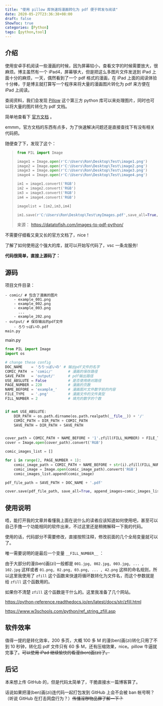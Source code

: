```yaml
---
title: "使用 pillow 库快速将漫画转化为 pdf 便于转发与阅读"
date: 2020-05-27T23:36:38+08:00
draft: false
ShowToc: true
categories: [Python]
tags: [python,tool]
---
```


## 介绍

使用安卓手机阅读一些漫画的时候，因为屏幕较小，查看文字的时候需要放大，很麻烦。博主虽然有一个 iPad4，屏幕够大，但是把这么多图片文件发送到 iPad 上面十分的麻烦，一天，偶然看到了一个 pdf 格式的漫画，在 iPad 上面的阅读体验十分棒，于是博主就打算写一个程序来将大量的漫画图片转化为 pdf 来方便在 iPad 上阅读。

查阅资料，我们会发现 [Pillow](https://github.com/python-pillow/Pillow) 这个第三方 python 库可以来处理图片，同时也可以将大量的图片转化为 pdf 文档。

简单地查看下 [官方文档](https://pillow.readthedocs.io/en/stable/) 。

emmm，官方文档的东西有点多，为了快速解决问题还是直接查找下有没有相关代码把。

随便查了下，发现了这个：

> ```python
> from PIL import Image
>
> image1 = Image.open(r'C:\Users\Ron\Desktop\Test\image1.png')
> image2 = Image.open(r'C:\Users\Ron\Desktop\Test\image2.png')
> image3 = Image.open(r'C:\Users\Ron\Desktop\Test\image3.png')
> image4 = Image.open(r'C:\Users\Ron\Desktop\Test\image4.png')
>
> im1 = image1.convert('RGB')
> im2 = image2.convert('RGB')
> im3 = image3.convert('RGB')
> im4 = image4.convert('RGB')
>
> imagelist = [im2,im3,im4]
>
> im1.save(r'C:\Users\Ron\Desktop\Test\myImages.pdf',save_all=True, append_images=imagelist)
> ```
>
> 来源： https://datatofish.com/images-to-pdf-python/

不需要仔细看又臭又长的官方文档了，nice！

了解了如何使用这个强大的库，就可以开始写代码了，vsc 一条龙服务!

**代码很简单，直接上源码了：**

## 源码

项目文件目录：

```
- comic/ # 包含了漫画的图片
	- example_001.png
	- example_002.png
	- example_003.png
	  ...
	- example_202.png
- output/ # 保存输出的pdf文件
	- ろりっぽいの.pdf
main.py
```

main.py

```python
from PIL import Image
import os

# change these config
DOC_NAME    = 'ろりっぽいの' # 输出pdf文件的名字
COMIC_PATH  = 'comic/'       # 漫画的保存路径
SAVE_PATH   = 'output/'      # pdf输出路径
USE_ABSLUTE = False          # 是否使用绝对路径
PAGE_NUMBER = 220            # 漫画的页数
NAME_BEFORE = 'example_'     # 漫画图片文件数字前的内容
FILE_TYPE   = '.png'         # 漫画文件的文件类型
FILL_NUMBER = 2              # 填充的数字的个数


if not USE_ABSLUTE:
    DIR_PATH = os.path.dirname(os.path.realpath(__file__)) + '/'
    COMIC_PATH = DIR_PATH + COMIC_PATH
    SAVE_PATH = DIR_PATH + SAVE_PATH


cover_path = COMIC_PATH + NAME_BEFORE + '1'.zfill(FILL_NUMBER) + FILE_TYPE
cover = Image.open(cover_path).convert('RGB')

comic_images_list = []

for i in range(2, PAGE_NUMBER + 1):
    comic_image_path = COMIC_PATH + NAME_BEFORE + str(i).zfill(FILL_NUMBER) + FILE_TYPE
    comic_image = Image.open(comic_image_path).convert('RGB')
    comic_images_list.append(comic_image)

pdf_file_path = SAVE_PATH + DOC_NAME + '.pdf'

cover.save(pdf_file_path, save_all=True, append_images=comic_images_list)
```

## 使用说明

唔，能打开我的文章并看懂我上面在说什么的读者应该知道如何使用吧，甚至可以自己手撸一个功能相同的软件出来，不过这里还是稍微解释一下我的代码。

使用的话，代码部分不需要修改，直接按照注释，修改前面的几个全局变量就可以了。

唯一需要说明的是最后一个变量 `__FILL_NUMBER__` ：

由于大部分的漫(ben)画(zi)一般都是 `001.jpg, 002.jpg, 003.jpg, ... , 102.jpg` 这样或者 `01.png, 02.png, 03.png, ... , 42.png` 这样的命名规则，所以这里我使用了 `zfill` 这个函数来快速将循环数转化为文件名，而这个参数就是给 `zfill` 这个函数用的。

如果你不清楚 `zfill` 这个函数是干什么的。这里我准备了几个网站。

https://python-reference.readthedocs.io/en/latest/docs/str/zfill.html

https://www.w3schools.com/python/ref_string_zfill.asp

## 软件效率

值得一提的是转化效率，200 多页，大概 100 多 M 的漫(ben)画(zi)转化只用了不到 10 秒钟，转化后 pdf 文件只有 60 多 M，还有压缩效果，nice。pillow 牛逼就完事了。~~可以使用 iPad 继续愉快的看漫(ben)画(zi)了。~~

## 后记

本来想上传 GitHub 的，但是代码太简单了，干脆直接水一篇博客算了。

话说如果把漫(ben)画(zi)连代码一起打包发到 GitHub 上会不会被 ban 帐号啊？（听说 GitHub 在打击网盘行为？）~~传播淫秽物品罪了解一下？~~
